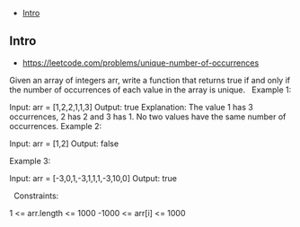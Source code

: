 - [Intro](#intro)

## Intro

- https://leetcode.com/problems/unique-number-of-occurrences

Given an array of integers arr, write a function that returns true if and only if the number of occurrences of each value in the array is unique.
 
Example 1:

Input: arr = [1,2,2,1,1,3]
Output: true
Explanation: The value 1 has 3 occurrences, 2 has 2 and 3 has 1. No two values have the same number of occurrences.
Example 2:

Input: arr = [1,2]
Output: false

Example 3:

Input: arr = [-3,0,1,-3,1,1,1,-3,10,0]
Output: true

 
Constraints:

1 <= arr.length <= 1000
-1000 <= arr[i] <= 1000


